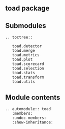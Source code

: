 ## toad package



## Submodules


```eval_rst
.. toctree::

   toad.detector
   toad.merge
   toad.metrics
   toad.plot
   toad.scorecard
   toad.selection
   toad.stats
   toad.transform
   toad.utils
```

## Module contents

```eval_rst
.. automodule:: toad
   :members:
   :undoc-members:
   :show-inheritance:
```

